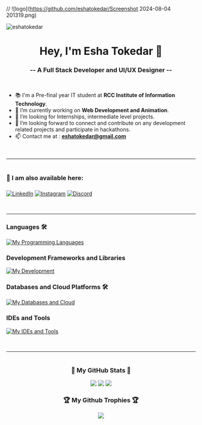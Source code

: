 // ![logo](https://github.com/eshatokedar/Screenshot 2024-08-04 201319.png)
<p align="left"> <img src="https://github.com/eshatokedar/Screenshot 2024-08-04 201319.png&color=0e75b6&style=flat" alt="eshatokedar" /> </p>

<h1 align="center">Hey, I'm Esha Tokedar 👋</h1>
<h3 align="center">-- A Full Stack Developer and UI/UX Designer --</h3>

<br>

- 📚 I'm a Pre-final year IT student at **RCC Institute of Information Technology**.
- 🌱 I’m currently working on **Web Development and Animation**.
- 👯 I’m looking for Internships, intermediate level projects.  
- 💞️ I’m looking forward to connect and contribute on any development related projects and participate in hackathons.
- 📫 Contact me at : **eshatokedar@gmail.com**

<br>

---
# <h3 align="left">📧 I am also available here: <h3>
<p align="left">
<a href="https://www.linkedin.com/in/esha-tokedar-11b584250/" target="blank"><img alt='LinkedIn' src='https://img.shields.io/badge/LinkedIn-100000?style=for-the-badge&logo=LinkedIn&logoColor=white&labelColor=000000&color=0072b1'/></a>  
<a href="https://www.instagram.com/extra_terrestrial006/?next=%2F&hl=en" target="blank"><img alt='Instagram' src='https://img.shields.io/badge/Instagram-100000?style=for-the-badge&logo=Instagram&logoColor=white&labelColor=000000&color=FF009E'/></a>
<a href="discordapp.com/users/extra_terrestrial06" target="blank"><img alt='Discord' src='https://img.shields.io/badge/Discord-100000?style=for-the-badge&logo=Discord&logoColor=white&labelColor=black&color=6B00B3'/></a>

</p>

<br>

---

### Languages 🛠 
[![My Programming Languages](https://skillicons.dev/icons?i=java,c,cpp,python,js)](https://skillicons.dev)

### Development Frameworks and Libraries
[![My Development](https://skillicons.dev/icons?i=html,css,bootstrap,tailwindcss,react,mui,nodejs,expressjs,fastapi)](https://skillicons.dev)

### Databases and Cloud Platforms 🛠 
[![My Databases and Cloud](https://skillicons.dev/icons?i=mongodb,mysql,supabase,firebase)](https://skillicons.dev)

### IDEs and Tools
[![My IDEs and Tools](https://skillicons.dev/icons?i=vscode,npm,git,github,netlify)](https://skillicons.dev)


<br/>

---


# <h3 align="center">🏅 My GitHub Stats 🏅</h3>

<div align="center">
<img src="https://github-readme-stats.vercel.app/api/top-langs/?username=eshatokedar&layout=compact&theme=dark#gh-dark-mode-only">
<img src="https://github-readme-stats.vercel.app/api?username=eshatokedar&show_icons=true&include_all_commits=true&theme=dark">
<img src="https://github-readme-streak-stats.herokuapp.com/?user=eshatokedar&theme=dark">
</div>

<div align="center">
<h3 align="center">🏆 My Github Trophies 🏆</h3>
<img align="center" src="https://github-profile-trophy.vercel.app/?username=eshatokedar&theme=onedark">
</div>
